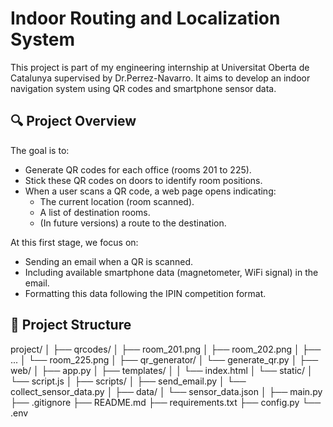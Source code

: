 # Indoor Routing and Localization System

This project is part of my engineering internship at Universitat Oberta de Catalunya supervised by Dr.Perrez-Navarro. It aims to develop an indoor navigation system using QR codes and smartphone sensor data.

## 🔍 Project Overview

The goal is to:
- Generate QR codes for each office (rooms 201 to 225).
- Stick these QR codes on doors to identify room positions.
- When a user scans a QR code, a web page opens indicating:
  - The current location (room scanned).
  - A list of destination rooms.
  - (In future versions) a route to the destination.

At this first stage, we focus on:
- Sending an email when a QR is scanned.
- Including available smartphone data (magnetometer, WiFi signal) in the email.
- Formatting this data following the IPIN competition format.

## 📁 Project Structure

project/
│
├── qrcodes/
│   ├── room_201.png
│   ├── room_202.png
│   ├── ...
│   └── room_225.png
│
├── qr_generator/
│   └── generate_qr.py
│
├── web/
│   ├── app.py
│   ├── templates/
│   │   └── index.html
│   └── static/
│       └── script.js
│
├── scripts/
│   ├── send_email.py
│   └── collect_sensor_data.py
│
├── data/
│   └── sensor_data.json
│
├── main.py
├── .gitignore
├── README.md
├── requirements.txt
├── config.py
└── .env


